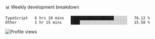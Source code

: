 📊 Weekly development breakdown
<!--START_SECTION:waka-->

```text
TypeScript   6 hrs 10 mins   ███████████████████░░░░░░   76.12 %
Other        1 hr 15 mins    ████░░░░░░░░░░░░░░░░░░░░░   15.58 %
```

<!--END_SECTION:waka-->

<img src="https://gpvc.arturio.dev/iqbalfasri" alt="Profile views"/>

